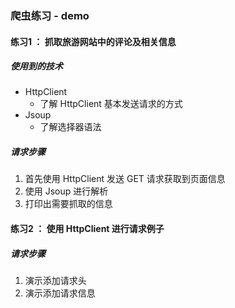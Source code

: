 
### 爬虫练习 - demo

#### 练习1 ： 抓取旅游网站中的评论及相关信息

##### 使用到的技术
- HttpClient
  - 了解 HttpClient 基本发送请求的方式 
- Jsoup
  - 了解选择器语法
 
##### 请求步骤

1. 首先使用 HttpClient 发送 GET 请求获取到页面信息
2. 使用 Jsoup 进行解析
3. 打印出需要抓取的信息


#### 练习2 ： 使用 HttpClient 进行请求例子

##### 请求步骤

1. 演示添加请求头
2. 演示添加请求信息
